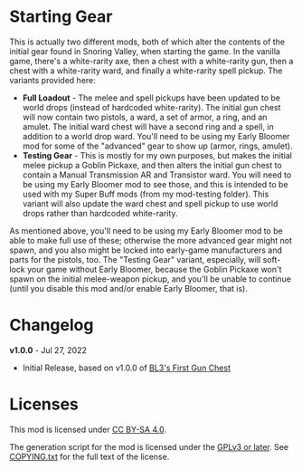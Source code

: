 Starting Gear
=============

This is actually two different mods, both of which alter the contents of the
initial gear found in Snoring Valley, when starting the game.  In the vanilla
game, there's a white-rarity axe, then a chest with a white-rarity gun, then
a chest with a white-rarity ward, and finally a white-rarity spell pickup.
The variants provided here:

* **Full Loadout** - The melee and spell pickups have been updated to be
  world drops (instead of hardcoded white-rarity).  The initial gun chest will
  now contain two pistols, a ward, a set of armor, a ring, and an amulet.
  The initial ward chest will have a second ring and a spell, in addition to
  a world drop ward.  You'll need to be using my Early Bloomer mod for some
  of the "advanced" gear to show up (armor, rings, amulet).
* **Testing Gear** - This is mostly for my own purposes, but makes the initial
  melee pickup a Goblin Pickaxe, and then alters the initial gun chest to
  contain a Manual Transmission AR and Transistor ward.  You will need to be using
  my Early Bloomer mod to see those, and this is intended to be used with my
  Super Buff mods (from my mod-testing folder).  This variant will also update
  the ward chest and spell pickup to use world drops rather than hardcoded
  white-rarity.

As mentioned above, you'll need to be using my Early Bloomer mod to be able to
make full use of these; otherwise the more advanced gear might not spawn,
and you also might be locked into early-game manufacturers and parts for the
pistols, too.  The "Testing Gear" variant, especially, will soft-lock your
game without Early Bloomer, because the Goblin Pickaxe won't spawn on the
initial melee-weapon pickup, and you'll be unable to continue (until you
disable this mod and/or enable Early Bloomer, that is).

Changelog
=========

**v1.0.0** - Jul 27, 2022
 * Initial Release, based on v1.0.0 of
   [BL3's First Gun Chest](https://github.com/BLCM/bl3mods/wiki/First%20Gun%20Chest%3A%20Full%20Loadout)
 
Licenses
========

This mod is licensed under [CC BY-SA 4.0](https://creativecommons.org/licenses/by-sa/4.0/).

The generation script for the mod is licensed under the
[GPLv3 or later](https://www.gnu.org/licenses/quick-guide-gplv3.html).
See [COPYING.txt](../../COPYING.txt) for the full text of the license.

